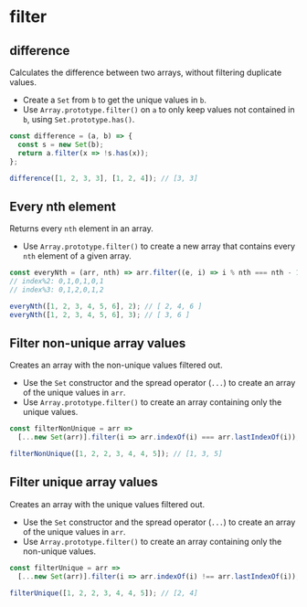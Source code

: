 # filter

## difference

Calculates the difference between two arrays, without filtering duplicate values.

- Create a `Set` from `b` to get the unique values in `b`.
- Use `Array.prototype.filter()` on `a` to only keep values not contained in `b`, using `Set.prototype.has()`.

```js
const difference = (a, b) => {
  const s = new Set(b);
  return a.filter(x => !s.has(x));
};
```

```js
difference([1, 2, 3, 3], [1, 2, 4]); // [3, 3]
```

## Every nth element

Returns every `nth` element in an array.

- Use `Array.prototype.filter()` to create a new array that contains every `nth` element of a given array.

```js
const everyNth = (arr, nth) => arr.filter((e, i) => i % nth === nth - 1);
// index%2: 0,1,0,1,0,1
// index%3: 0,1,2,0,1,2
```

```js
everyNth([1, 2, 3, 4, 5, 6], 2); // [ 2, 4, 6 ]
everyNth([1, 2, 3, 4, 5, 6], 3); // [ 3, 6 ]
```

## Filter non-unique array values

Creates an array with the non-unique values filtered out.

- Use the `Set` constructor and the spread operator (`...`) to create an array of the unique values in `arr`.
- Use `Array.prototype.filter()` to create an array containing only the unique values.

```js
const filterNonUnique = arr =>
  [...new Set(arr)].filter(i => arr.indexOf(i) === arr.lastIndexOf(i));
```

```js
filterNonUnique([1, 2, 2, 3, 4, 4, 5]); // [1, 3, 5]
```

## Filter unique array values

Creates an array with the unique values filtered out.

- Use the `Set` constructor and the spread operator (`...`) to create an array of the unique values in `arr`.
- Use `Array.prototype.filter()` to create an array containing only the non-unique values.

```js
const filterUnique = arr =>
  [...new Set(arr)].filter(i => arr.indexOf(i) !== arr.lastIndexOf(i));
```

```js
filterUnique([1, 2, 2, 3, 4, 4, 5]); // [2, 4]
```
